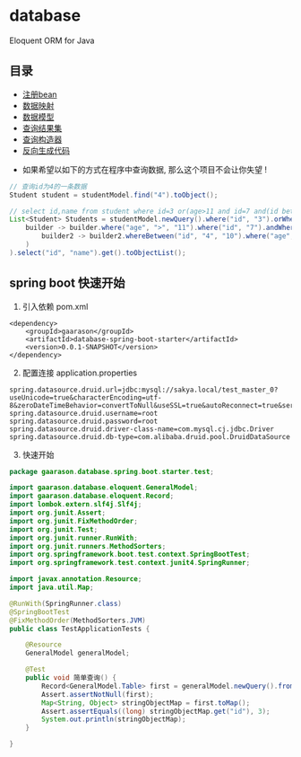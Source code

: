 # database
Eloquent ORM for Java
## 目录
* [注册bean](/document/bean.md)
* [数据映射](/document/mapping.md)
* [数据模型](/document/model.md)
* [查询结果集](/document/record.md)
* [查询构造器](/document/query.md)
* [反向生成代码](/document/generate.md)


- 如果希望以如下的方式在程序中查询数据, 那么这个项目不会让你失望 !
```java
// 查询id为4的一条数据
Student student = studentModel.find("4").toObject();

// select id,name from student where id=3 or(age>11 and id=7 and(id between 4 and 10 and age>11))
List<Student> Students = studentModel.newQuery().where("id", "3").orWhere(
    builder -> builder.where("age", ">", "11").where("id", "7").andWhere(
        builder2 -> builder2.whereBetween("id", "4", "10").where("age", ">", "11")
    )
).select("id", "name").get().toObjectList();
```
## spring boot 快速开始

1. 引入依赖 pom.xml
```$xslt
<dependency>
    <groupId>gaarason</groupId>
    <artifactId>database-spring-boot-starter</artifactId>
    <version>0.0.1-SNAPSHOT</version>
</dependency>
```
2. 配置连接 application.properties
```$xslt
spring.datasource.druid.url=jdbc:mysql://sakya.local/test_master_0?useUnicode=true&characterEncoding=utf-8&zeroDateTimeBehavior=convertToNull&useSSL=true&autoReconnect=true&serverTimezone=Asia/Shanghai
spring.datasource.druid.username=root
spring.datasource.druid.password=root
spring.datasource.druid.driver-class-name=com.mysql.cj.jdbc.Driver
spring.datasource.druid.db-type=com.alibaba.druid.pool.DruidDataSource
```
3. 快速开始 
```java
package gaarason.database.spring.boot.starter.test;

import gaarason.database.eloquent.GeneralModel;
import gaarason.database.eloquent.Record;
import lombok.extern.slf4j.Slf4j;
import org.junit.Assert;
import org.junit.FixMethodOrder;
import org.junit.Test;
import org.junit.runner.RunWith;
import org.junit.runners.MethodSorters;
import org.springframework.boot.test.context.SpringBootTest;
import org.springframework.test.context.junit4.SpringRunner;

import javax.annotation.Resource;
import java.util.Map;

@RunWith(SpringRunner.class)
@SpringBootTest
@FixMethodOrder(MethodSorters.JVM)
public class TestApplicationTests {

    @Resource
    GeneralModel generalModel;

    @Test
    public void 简单查询() {
        Record<GeneralModel.Table> first = generalModel.newQuery().from("student").where("id", "3").first();
        Assert.assertNotNull(first);
        Map<String, Object> stringObjectMap = first.toMap();
        Assert.assertEquals((long) stringObjectMap.get("id"), 3);
        System.out.println(stringObjectMap);
    }

}
```
